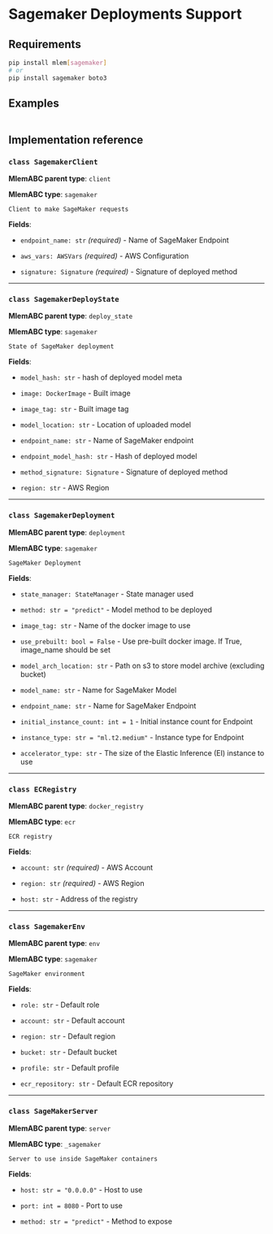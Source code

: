 # Sagemaker Deployments Support

## Requirements

```bash
pip install mlem[sagemaker]
# or
pip install sagemaker boto3
```

## Examples

```python

```

## Implementation reference

### `class SagemakerClient`

**MlemABC parent type**: `client`

**MlemABC type**: `sagemaker`

    Client to make SageMaker requests

**Fields**:

- `endpoint_name: str` _(required)_ - Name of SageMaker Endpoint

- `aws_vars: AWSVars` _(required)_ - AWS Configuration

- `signature: Signature` _(required)_ - Signature of deployed method

---

### `class SagemakerDeployState`

**MlemABC parent type**: `deploy_state`

**MlemABC type**: `sagemaker`

    State of SageMaker deployment

**Fields**:

- `model_hash: str` - hash of deployed model meta

- `image: DockerImage` - Built image

- `image_tag: str` - Built image tag

- `model_location: str` - Location of uploaded model

- `endpoint_name: str` - Name of SageMaker endpoint

- `endpoint_model_hash: str` - Hash of deployed model

- `method_signature: Signature` - Signature of deployed method

- `region: str` - AWS Region

---

### `class SagemakerDeployment`

**MlemABC parent type**: `deployment`

**MlemABC type**: `sagemaker`

    SageMaker Deployment

**Fields**:

- `state_manager: StateManager` - State manager used

- `method: str = "predict"` - Model method to be deployed

- `image_tag: str` - Name of the docker image to use

- `use_prebuilt: bool = False` - Use pre-built docker image. If True, image_name
  should be set

- `model_arch_location: str` - Path on s3 to store model archive (excluding
  bucket)

- `model_name: str` - Name for SageMaker Model

- `endpoint_name: str` - Name for SageMaker Endpoint

- `initial_instance_count: int = 1` - Initial instance count for Endpoint

- `instance_type: str = "ml.t2.medium"` - Instance type for Endpoint

- `accelerator_type: str` - The size of the Elastic Inference (EI) instance to
  use

---

### `class ECRegistry`

**MlemABC parent type**: `docker_registry`

**MlemABC type**: `ecr`

    ECR registry

**Fields**:

- `account: str` _(required)_ - AWS Account

- `region: str` _(required)_ - AWS Region

- `host: str` - Address of the registry

---

### `class SagemakerEnv`

**MlemABC parent type**: `env`

**MlemABC type**: `sagemaker`

    SageMaker environment

**Fields**:

- `role: str` - Default role

- `account: str` - Default account

- `region: str` - Default region

- `bucket: str` - Default bucket

- `profile: str` - Default profile

- `ecr_repository: str` - Default ECR repository

---

### `class SageMakerServer`

**MlemABC parent type**: `server`

**MlemABC type**: `_sagemaker`

    Server to use inside SageMaker containers

**Fields**:

- `host: str = "0.0.0.0"` - Host to use

- `port: int = 8080` - Port to use

- `method: str = "predict"` - Method to expose

